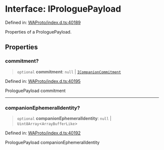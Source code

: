 # Interface: IProloguePayload

Defined in: [WAProto/index.d.ts:40189](https://github.com/Fokusdotid/bail/blob/dad8cbc7bd41e0c17126095b0fc017b92c3d85cf/WAProto/index.d.ts#L40189)

Properties of a ProloguePayload.

## Properties

### commitment?

> `optional` **commitment**: `null` \| [`ICompanionCommitment`](ICompanionCommitment.md)

Defined in: [WAProto/index.d.ts:40195](https://github.com/Fokusdotid/bail/blob/dad8cbc7bd41e0c17126095b0fc017b92c3d85cf/WAProto/index.d.ts#L40195)

ProloguePayload commitment

***

### companionEphemeralIdentity?

> `optional` **companionEphemeralIdentity**: `null` \| `Uint8Array`\<`ArrayBufferLike`\>

Defined in: [WAProto/index.d.ts:40192](https://github.com/Fokusdotid/bail/blob/dad8cbc7bd41e0c17126095b0fc017b92c3d85cf/WAProto/index.d.ts#L40192)

ProloguePayload companionEphemeralIdentity
